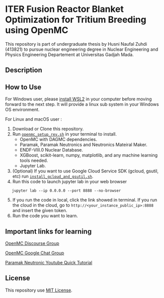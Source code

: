 # ITER Fusion Reactor Blanket Optimization for Tritium Breeding using OpenMC

This repository is part of undergraduate thesis by Husni Naufal Zuhdi (413821) to pursue nuclear engineering degree in Nuclear Engineering and Physics Engineering Departement at Universitas Gadjah Mada.

## Description

## How to Use
For Windows user, please [install WSL2](https://docs.microsoft.com/en-gb/windows/wsl/install-win10) in your computer before moving forward to the next step.
It will provide a linux sub system in your Windows OS environment.

For Linux and macOS user :
1. Download or Clone this repository.
2. Run [`openmc_setup_rev.sh`](https://raw.githubusercontent.com/hazunanafaru/iter-tritium-breeding-xgboost/main/openmc_setup_rev.sh) in your terminal to install.
    - OpenMC with DAGMC dependencies.
    - Paramak, Paramak Neutronics and Neutronics Mateiral Maker.
    - ENDF-VIII.0 Nuclear Database.
    - XGBoost, scikit-learn, numpy, matplotlib, and any machine learning tools needed.
    - Jupyter Lab.
3. (Optional) If you want to use Google Cloud Service SDK (gcloud, gsutil, etc) run [`install_gcloud_and_gsutil.sh`](https://raw.githubusercontent.com/hazunanafaru/iter-tritium-breeding-xgboost/main/install_gcloud_and_gsutil.sh).
4. Run this code to launch jupyter lab in your web browser
```
   jupyter lab --ip 0.0.0.0 --port 8888 --no-browser
```
5. If you run the code in local, click the link showed in terminal. If you run the cloud in the cloud, go to `http://<your_instance_public_ip>:8888` and insert the given token.
6. Run the code you want to learn.


## Important links for learning
[OpenMC Discourse Group](https://openmc.discourse.group/)

[OpenMC Google Chat Group](https://groups.google.com/g/openmc-users)

[Paramak Neutronic Youtube Quick Tutorial](https://youtu.be/40VARwD44FA)

## License
This repository use [MIT License](https://raw.githubusercontent.com/hazunanafaru/iter-tritium-breeding-xgboost/main/LICENSE).
